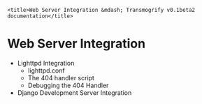     <title>Web Server Integration &mdash; Transmogrify v0.1beta2 documentation</title>
# Web Server Integration #
* Lighttpd Integration
	- lighttpd.conf
	- The 404 handler script
	- Debugging the 404 Handler
* Django Development Server Integration
